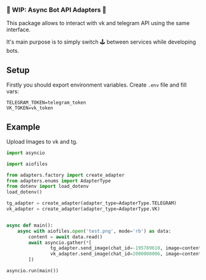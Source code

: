 ### ‍⚕ WIP: Async Bot API Adapters ‍⚕
This package allows to interact with vk and telegram API using 
the same interface. 

It's main purpose is to simply switch 🕹 between services while developing bots.


## Setup
Firstly you should export environment variables.
Create `.env` file and fill vars:

```
TELEGRAM_TOKEN=telegram_token
VK_TOKEN=vk_token
```

## Example

Upload Images to vk and tg.

```python
import asyncio

import aiofiles

from adapters.factory import create_adapter
from adapters.enums import AdapterType
from dotenv import load_dotenv
load_dotenv()

tg_adapter = create_adapter(adapter_type=AdapterType.TELEGRAM)
vk_adapter = create_adapter(adapter_type=AdapterType.VK)


async def main():
    async with aiofiles.open('test.png', mode='rb') as data:
        content = await data.read()
        await asyncio.gather(*[
                tg_adapter.send_image(chat_id=-195789610, image=content),
                vk_adapter.send_image(chat_id=2000000006, image=content)
        ])

asyncio.run(main())


```